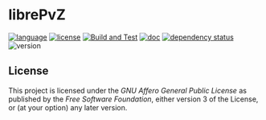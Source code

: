 # librePvZ

[![language](https://img.shields.io/badge/language-Rust-red)](https://www.rust-lang.org/)
[![license](https://img.shields.io/badge/License-AGPL--v3.0-blueviolet)](https://www.gnu.org/licenses/agpl-3.0.html)
[![Build and Test](https://github.com/librePvZ/librePvZ/actions/workflows/build.yaml/badge.svg)](https://github.com/librePvZ/librePvZ/actions/workflows/build.yaml)
[![doc](https://img.shields.io/badge/Doc-Github%20Pages-brightgreen)](https://librePvZ.github.io/librePvZ/)
[![dependency status](https://deps.rs/repo/github/librePvZ/librePvZ/status.svg)](https://deps.rs/repo/github/librePvZ/librePvZ)
![version](https://img.shields.io/badge/WIP-0.1-yellow)

## License

This project is licensed under the _GNU Affero General Public License_ as published by the _Free Software Foundation_, either version 3 of the License, or (at your option) any later version.
